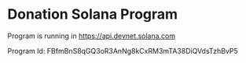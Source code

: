 # Donation Solana Program

Program is running in https://api.devnet.solana.com

Program Id: FBfmBnS8qGQ3oR3AnNg8kCxRM3mTA38DiQVdsTzhBvP5

